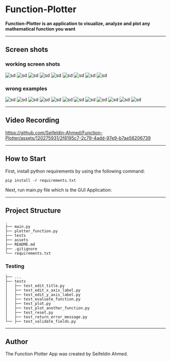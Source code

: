 # Function-Plotter
**Function-Plotter is an application to visualize, analyze and plot any mathematical function you want**

___
## Screen shots

### working screen shots

![sd](assets\images\1.png) 
![sd](assets\images\2.png) 
![sd](assets\images\3.png)
![sd](assets\images\4.png)
![sd](assets\images\5.png)
![sd](assets\images\6.png)
![sd](assets\images\7.png)
![sd](assets\images\8.png)
![sd](assets\images\9.png) 

### wrong examples

![sd](assets\images\10.png)
![sd](assets\images\11.png)
![sd](assets\images\12.png)
![sd](assets\images\13.png)
![sd](assets\images\14.png)
![sd](assets\images\15.png)
![sd](assets\images\16.png)
![sd](assets\images\17.png)
![sd](assets\images\18.png)
![sd](assets\images\19.png)
![sd](assets\images\20.png)
![sd](assets\images\21.png)


___
## Video Recording
 
https://github.com/Seifeldin-Ahmed/Function-Plotter/assets/120275931/2f8195c7-2c79-4add-97e9-b7ae56206739
___
## How to  Start

First, install python requirements by using the following command:

```
pip install -r requirements.txt
```
Next, run main.py file which is the GUI Application:

___
## Project Structure 
```
.
├── main.py      
├── plotter_function.py
├── tests             
├── assets                  
├── README.md
├── .gitignore
└── requirements.txt        
```
### Testing
```
├── ...
├── tests                      
│   ├── test_edit_title.py           
│   ├── test_edit_x_axis_label.py          
│   ├── test_edit_y_axis_label.py             
│   ├── test_evaluate_function.py               
│   ├── test_plot.py
│   ├── test_plot_another_function.py
│   ├── test_reset.py
│   ├── test_return_error_message.py
└── ├── test_validate_fields.py
```
___
## Author
The Function Plotter App was created by Seifeldin Ahmed.


